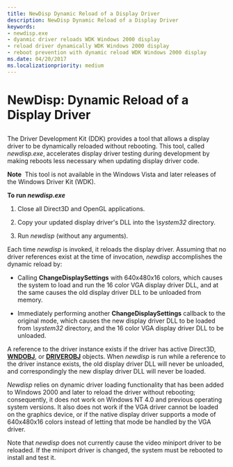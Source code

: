 ```yaml
---
title: NewDisp Dynamic Reload of a Display Driver
description: NewDisp Dynamic Reload of a Display Driver
keywords:
- newdisp.exe
- dyanmic driver reloads WDK Windows 2000 display
- reload driver dynamically WDK Windows 2000 display
- reboot prevention with dynamic reload WDK Windows 2000 display
ms.date: 04/20/2017
ms.localizationpriority: medium
---
```


# NewDisp: Dynamic Reload of a Display Driver


## <span id="ddk_newdisp_dynamic_reload_of_a_display_driver_gg"></span><span id="DDK_NEWDISP_DYNAMIC_RELOAD_OF_A_DISPLAY_DRIVER_GG"></span>


The Driver Development Kit (DDK) provides a tool that allows a display driver to be dynamically reloaded without rebooting. This tool, called *newdisp.exe*, accelerates display driver testing during development by making reboots less necessary when updating display driver code.

**Note**  This tool is not available in the Windows Vista and later releases of the Windows Driver Kit (WDK).

 

**To run *newdisp.exe***

1.  Close all Direct3D and OpenGL applications.

2.  Copy your updated display driver's DLL into the *\\system32* directory.

3.  Run *newdisp* (without any arguments).

Each time *newdisp* is invoked, it reloads the display driver. Assuming that no driver references exist at the time of invocation, *newdisp* accomplishes the dynamic reload by:

-   Calling **ChangeDisplaySettings** with 640x480x16 colors, which causes the system to load and run the 16 color VGA display driver DLL, and at the same causes the old display driver DLL to be unloaded from memory.

-   Immediately performing another **ChangeDisplaySettings** callback to the original mode, which causes the new display driver DLL to be loaded from *\\system32* directory, and the 16 color VGA display driver DLL to be unloaded.

A reference to the driver instance exists if the driver has active Direct3D, [**WNDOBJ**](/windows/win32/api/winddi/ns-winddi-wndobj), or [**DRIVEROBJ**](/windows/win32/api/winddi/ns-winddi-driverobj) objects. When *newdisp* is run while a reference to the driver instance exists, the old display driver DLL will never be unloaded, and correspondingly the new display driver DLL will never be loaded.

*Newdisp* relies on dynamic driver loading functionality that has been added to Windows 2000 and later to reload the driver without rebooting; consequently, it does not work on Windows NT 4.0 and previous operating system versions. It also does not work if the VGA driver cannot be loaded on the graphics device, or if the native display driver supports a mode of 640x480x16 colors instead of letting that mode be handled by the VGA driver.

Note that *newdisp* does not currently cause the video miniport driver to be reloaded. If the miniport driver is changed, the system must be rebooted to install and test it.

 

